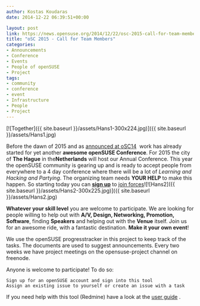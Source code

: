 ```yaml
---
author: Kostas Koudaras
date: 2014-12-22 06:39:51+00:00

layout: post
link: https://news.opensuse.org/2014/12/22/osc-2015-call-for-team-members/
title: "oSC 2015 - Call for Team Members"
categories:
- Announcements
- Conference
- Events
- People of openSUSE
- Project
tags:
- community
- conference
- event
- Infrastructure
- People
- Project
---
```

[![Together]({{ site.baseurl }}/assets/Hans1-300x224.jpg)]({{ site.baseurl }}/assets/Hans1.jpg)

Before the dawn of 2015 and as [announced at oSC14](http://youtu.be/N_vc4Ymks8k?list=PL_AMhvchzBaexmeFXo2zfjQTV0XxaMliS)  work has already started for yet another **awesome openSUSE Conference**. For 2015 the city of **The Hague** in the**Netherlands** will host our Annual Conference. This year the openSUSE community is gearing up and is ready to accept people from everywhere to a 4 day conference where there will be a lot of _Learning and Hacking and Partying_. The organizing team needs **YOUR HELP** to make this happen. So starting today you can [**sign up**](https://events.opensuse.org/conference/oSC15) to [join forces](https://progress.opensuse.org/projects/osc15)![![Hans2]({{ site.baseurl }}/assets/Hans2-300x225.jpg)]({{ site.baseurl }}/assets/Hans2.jpg)

**Whatever your skill level** you are welcome to participate. We are looking for people willing to help out with **A/V, Design, Networking, Promotion, Software**, finding **Speakers** and helping out with the **Venue** itself. Join us for an awesome ride, with a fantastic destination. **Make it your own event**!

We use the openSUSE progresstracker in this project to keep track of the tasks. The documents are used to suggest announcements. Every two weeks we have project meetings on the opensuse-project channel on freenode.

Anyone is welcome to participate! To do so:

    
    Sign up for an openSUSE account and sign into this tool
    Assign an existing issue to yourself or create an issue with a task
    


If you need help with this tool (Redmine) have a look at the [user guide](http://www.redmine.org/guide#User-guide) .		
